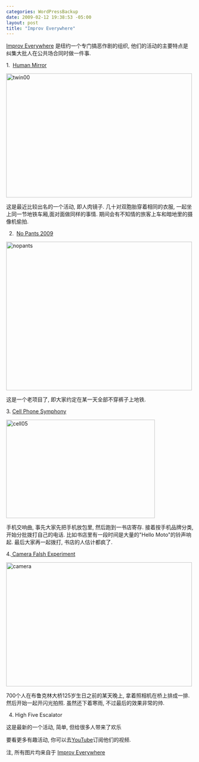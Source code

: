 ```yaml
--- 
categories: WordPressBackup
date: 2009-02-12 19:38:53 -05:00
layout: post
title: "Improv Everywhere"
---
```

<a href="http://improveverywhere.com/" target="_blank">Improv Everywhere</a> 是纽约一个专门搞恶作剧的组织, 他们的活动的主要特点是纠集大批人在公共场合同时做一件事.

<!--more-->1.  <a href="http://www.youtube.com/watch?v=9La40WwO-lU" target="_blank">Human Mirror</a>

<a href="http://ztnote.com/wp-content/uploads/2009/02/twin00.jpg"><img class="aligncenter size-full wp-image-1805" title="twin00" src="http://ztnote.com/wp-content/uploads/2009/02/twin00.jpg" alt="twin00" width="500" height="334" /></a>

这是最近比较出名的一个活动, 即人肉镜子. 几十对双胞胎穿着相同的衣服, 一起坐上同一节地铁车厢,面对面做同样的事情. 期间会有不知情的旅客上车和暗地里的摄像机偷拍.

2.  <a href="http://www.youtube.com/watch?v=9La40WwO-lU" target="_blank">No Pants 2009</a>

<a href="http://ztnote.com/wp-content/uploads/2009/02/nopants.jpg"><img class="aligncenter size-full wp-image-1806" title="nopants" src="http://ztnote.com/wp-content/uploads/2009/02/nopants.jpg" alt="nopants" width="500" height="400" /></a>

这是一个老项目了, 即大家约定在某一天全部不穿裤子上地铁.

3. <a href="http://www.youtube.com/watch?v=-LKbCGV8aH4" target="_blank">Cell Phone Symphony</a>

<a href="http://ztnote.com/wp-content/uploads/2009/02/cell05.jpg"><img class="aligncenter size-full wp-image-1807" title="cell05" src="http://ztnote.com/wp-content/uploads/2009/02/cell05.jpg" alt="cell05" width="400" height="265" /></a>

手机交响曲, 事先大家先把手机放包里, 然后跑到一书店寄存. 接着按手机品牌分类, 开始分批拨打自己的电话. 比如书店里有一段时间是大量的"Hello Moto"的铃声响起. 最后大家再一起拨打, 书店的人估计都疯了.

4.<a href="http://www.youtube.com/watch?v=WMNn5_OeNT0" target="_blank"> Camera Falsh Experiment</a>

<a href="http://ztnote.com/wp-content/uploads/2009/02/camera.jpg"><img class="aligncenter size-full wp-image-1808" title="camera" src="http://ztnote.com/wp-content/uploads/2009/02/camera.jpg" alt="camera" width="500" height="334" /></a>

700个人在布鲁克林大桥125岁生日之前的某天晚上, 拿着照相机在桥上排成一排. 然后开始一起开闪光拍照. 虽然还下着寒雨, 不过最后的效果非常的帅.

4. High Five Escalator

这是最新的一个活动, 简单, 但给很多人带来了欢乐



要看更多有趣活动, 你可以去<a href="http://www.youtube.com/user/ImprovEverywhere" target="_blank">YouTube</a>订阅他们的视频.

注, 所有图片均来自于 <a href="http://improveverywhere.com/">Improv Everywhere</a>
